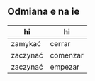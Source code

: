 ## Odmiana **e** na **ie**
hi | hi
--- | ---
zamykać | cerrar
zaczynać | comenzar
zaczynać | empezar
